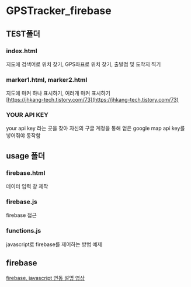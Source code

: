# GPSTracker_firebase

## TEST폴더  
### index.html  
지도에 검색어로 위치 찾기, GPS좌표로 위치 찾기, 출발점 및 도착지 찍기  

### marker1.html, marker2.html  
지도에 마커 하나 표시하기, 여러개 마커 표시하기  
[https://jhkang-tech.tistory.com/73](https://jhkang-tech.tistory.com/73)  

### YOUR API KEY  
your api key 라는 곳을 찾아 자신의 구글 계정을 통해 얻은 google map api key를 넣어줘야 동작함  

## usage 폴더  
### firebase.html  
데이터 입력 창 제작    

### firebase.js  
firebase 접근  

### functions.js  
javascript로 firebase를 제어하는 방법 예제  


## firebase  
[firebase, javascript 연동 설명 영상](https://youtu.be/2CtQEXwOPXw)  

